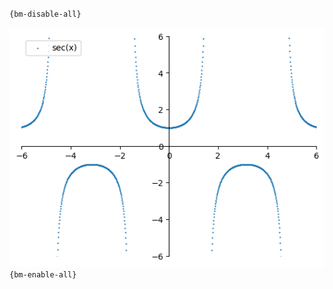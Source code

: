 `{bm-disable-all}`

![Graph(s) of sec(x)](calculus_d162073047bed737fc3359f91d25842b.png)
`{bm-enable-all}`

